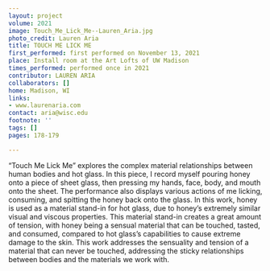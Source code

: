 ```yaml
---
layout: project
volume: 2021
image: Touch_Me_Lick_Me--Lauren_Aria.jpg
photo_credit: Lauren Aria
title: TOUCH ME LICK ME
first_performed: first performed on November 13, 2021
place: Install room at the Art Lofts of UW Madison
times_performed: performed once in 2021
contributor: LAUREN ARIA
collaborators: []
home: Madison, WI
links:
- www.laurenaria.com
contact: aria@wisc.edu
footnote: ''
tags: []
pages: 178-179

---
```


“Touch Me Lick Me” explores the complex material relationships between human bodies and hot glass. In this piece, I record myself pouring honey onto a piece of sheet glass, then pressing my hands, face, body, and mouth onto the sheet. The performance also displays various actions of me licking, consuming, and spitting the honey back onto the glass. In this work, honey is used as a material stand-in for hot glass, due to honey’s extremely similar visual and viscous properties. This material stand-in creates a great amount of tension, with honey being a sensual material that can be touched, tasted, and consumed, compared to hot glass’s capabilities to cause extreme damage to the skin. This work addresses the sensuality and tension of a material that can never be touched, addressing the sticky relationships between bodies and the materials we work with.
